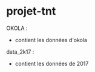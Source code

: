 # projet-tnt

OKOLA : 
  - contient les données d'okola
  
data_2k17 :
  - contient les données de 2017

